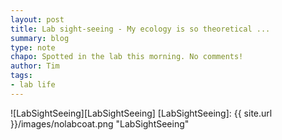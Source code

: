 ```yaml
---
layout: post
title: Lab sight-seeing - My ecology is so theoretical ...
summary: blog
type: note
chapo: Spotted in the lab this morning. No comments!
author: Tim
tags:
- lab life
---
```


![LabSightSeeing][LabSightSeeing]
[LabSightSeeing]: {{ site.url }}/images/nolabcoat.png  "LabSightSeeing"